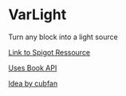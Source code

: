 # VarLight #
Turn any block into a light source

[Link to Spigot Ressource](https://www.spigotmc.org/resources/varlight.65268/)

[Uses Book API](https://github.com/upperlevel/book-api)

[Idea by cubfan](https://www.youtube.com/watch?v=FbuSkIbJ5I4)
